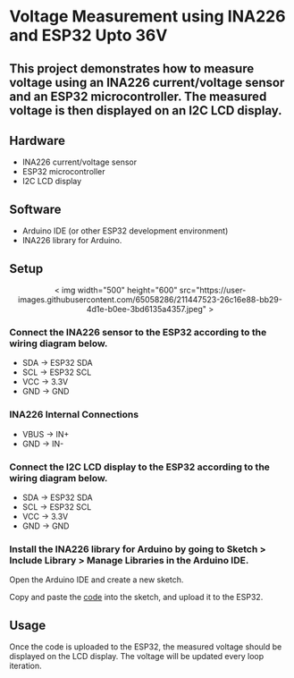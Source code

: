 # Voltage Measurement using INA226 and ESP32 Upto 36V

## This project demonstrates how to measure voltage using an INA226 current/voltage sensor and an ESP32 microcontroller. The measured voltage is then displayed on an I2C LCD display.

## Hardware
- INA226 current/voltage sensor
- ESP32 microcontroller
- I2C LCD display

## Software
- Arduino IDE (or other ESP32 development environment)
- INA226 library for Arduino.

## Setup

<p align="center">
< img width="500" height="600" src="https://user-images.githubusercontent.com/65058286/211447523-26c16e88-bb29-4d1e-b0ee-3bd6135a4357.jpeg" >
</p>

### Connect the INA226 sensor to the ESP32 according to the wiring diagram below.
- SDA -> ESP32 SDA
- SCL -> ESP32 SCL
- VCC -> 3.3V
- GND -> GND

### INA226 Internal Connections
- VBUS -> IN+
- GND ->  IN-

### Connect the I2C LCD display to the ESP32 according to the wiring diagram below.
- SDA -> ESP32 SDA
- SCL -> ESP32 SCL
- VCC -> 3.3V
- GND -> GND

### Install the INA226 library for Arduino by going to Sketch > Include Library > Manage Libraries in the Arduino IDE.

Open the Arduino IDE and create a new sketch.

Copy and paste the [code](Voltage.ino) into the sketch, and upload it to the ESP32.

## Usage
Once the code is uploaded to the ESP32, the measured voltage should be displayed on the LCD display. The voltage will be updated every loop iteration.
